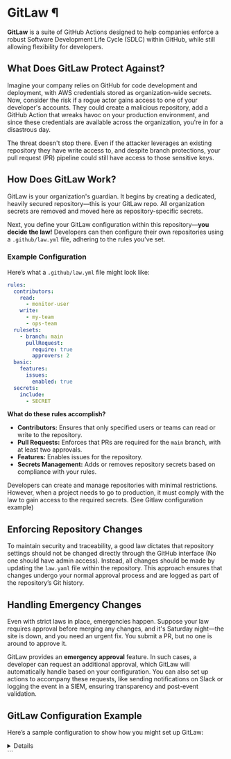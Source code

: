 # GitLaw ¶

**GitLaw** is a suite of GitHub Actions designed to help companies enforce a robust Software Development Life Cycle (SDLC) within GitHub, while still allowing flexibility for developers.

## What Does GitLaw Protect Against?

Imagine your company relies on GitHub for code development and deployment, with AWS credentials stored as organization-wide secrets. Now, consider the risk if a rogue actor gains access to one of your developer's accounts. They could create a malicious repository, add a GitHub Action that wreaks havoc on your production environment, and since these credentials are available across the organization, you're in for a disastrous day.

The threat doesn't stop there. Even if the attacker leverages an existing repository they have write access to, and despite branch protections, your pull request (PR) pipeline could still have access to those sensitive keys.

## How Does GitLaw Work?

GitLaw is your organization's guardian. It begins by creating a dedicated, heavily secured repository—this is your GitLaw repo. All organization secrets are removed and moved here as repository-specific secrets.

Next, you define your GitLaw configuration within this repository—**you decide the law!** Developers can then configure their own repositories using a `.github/law.yml` file, adhering to the rules you’ve set.

### Example Configuration

Here’s what a `.github/law.yml` file might look like:

```yaml
rules:
  contributors:
    read:
      - monitor-user
    write:
      - my-team
      - ops-team
  rulesets:
    - branch: main
      pullRequest:
        require: true
        approvers: 2
  basic:
    features:
      issues:
        enabled: true
  secrets:
    include:
      - SECRET
```

**What do these rules accomplish?**

- **Contributors:** Ensures that only specified users or teams can read or write to the repository.
- **Pull Requests:** Enforces that PRs are required for the `main` branch, with at least two approvals.
- **Features:** Enables issues for the repository.
- **Secrets Management:** Adds or removes repository secrets based on compliance with your rules.

Developers can create and manage repositories with minimal restrictions. However, when a project needs to go to production, it must comply with the law to gain access to the required secrets. (See Gitlaw configuration example)

## Enforcing Repository Changes

To maintain security and traceability, a good law dictates that repository settings should not be changed directly through the GitHub interface (No one should have admin access). Instead, all changes should be made by updating the `law.yaml` file within the repository. This approach ensures that changes undergo your normal approval process and are logged as part of the repository’s Git history.

## Handling Emergency Changes

Even with strict laws in place, emergencies happen. Suppose your law requires approval before merging any changes, and it's Saturday night—the site is down, and you need an urgent fix. You submit a PR, but no one is around to approve it.

GitLaw provides an **emergency approval** feature. In such cases, a developer can request an additional approval, which GitLaw will automatically handle based on your configuration. You can also set up actions to accompany these requests, like sending notifications on Slack or logging the event in a SIEM, ensuring transparency and post-event validation.

## GitLaw Configuration Example

Here’s a sample configuration to show how you might set up GitLaw:

<summary>
  <details>
    
```js
import { defineConfig } from "@morten-olsen/gitlaw";
import { basic } from "@morten-olsen/gitlaw/rules/basic";
import { secrets } from "@morten-olsen/gitlaw/rules/secrets";
import { codeowner } from "@morten-olsen/gitlaw/rules/codeowner";
import { rulesets } from "@morten-olsen/gitlaw/rules/rulesets";

const token = process.env.GITHUB_TOKEN;
if (!token) {
throw new Error("GITHUB_TOKEN is required");
}

const config = defineConfig({
configLocation: ".github/law.yml",
auth: {
token,
},
rules: {
basic: basic({
// Only consider private repos compliant
visiblity: 'private',
}),
rulesets: rulesets({
// Only consider the repo in compliance if the main
// branch is protected
requireMainBranchProtection: true,
// Only consider the repo in compliance if it
// require at least one PR review to merge
minimumReviewers: 1,
// Only consider the repo in compliance it it
// does not allow admin overrides
allowOverride: false,
}),
codeowner: codeowner({
// Only consider the repo in compliance it is
// protects the gitlaw file in it's CODEOWNERS file
requireProtection: true
}),
secrets: secrets({
managedSecrets: [
{
// Make a secret named "SECRET" available to repos
// that are in compliance
name: "SECRET",
get: () => process.env.SECRET!,
},
],
}),
},
emergency: {
approval: async ({ pr }) => {
console.log("Approving PR", pr);
return {
type: "allow",
};
},
},
});

export { config };

```

</details>
</summary>
```
